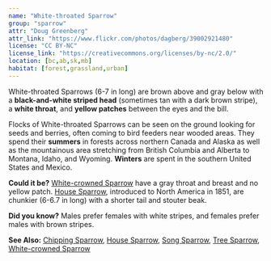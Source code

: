 ```yaml
---
name: "White-throated Sparrow"
group: "sparrow"
attr: "Doug Greenberg"
attr_link: "https://www.flickr.com/photos/dagberg/39002921480"
license: "CC BY-NC"
license_link: "https://creativecommons.org/licenses/by-nc/2.0/"
location: [bc,ab,sk,mb]
habitat: [forest,grassland,urban]
---
```

White-throated Sparrows (6-7 in long) are brown above and gray below with a **black-and-white striped head** (sometimes tan with a dark brown stripe), a **white throat**, and **yellow patches** between the eyes and the bill.

Flocks of White-throated Sparrows can be seen on the ground looking for seeds and berries, often coming to bird feeders near wooded areas. They spend their **summers** in forests across northern Canada and Alaska as well as the mountainous area stretching from British Columbia and Alberta to Montana, Idaho, and Wyoming. **Winters** are spent in the southern United States and Mexico.

**Could it be?** [White-crowned Sparrow](/birds/whitecspar/) have a gray throat and breast and no yellow patch. [House Sparrow](/birds/houspar/), introduced to North America in 1851, are chunkier (6-6.7 in long) with a shorter tail and stouter beak.

**Did you know?** Males prefer females with white stripes, and females prefer males with brown stripes.

<!-- generated, do not edit -->
**See Also:**
[Chipping Sparrow](/birds/chipspar/),
[House Sparrow](/birds/houspar/),
[Song Sparrow](/birds/songspar/),
[Tree Sparrow](/birds/treespar/),
[White-crowned Sparrow](/birds/whitecspar/)
